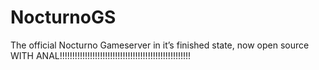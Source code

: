 # NocturnoGS
The official Nocturno Gameserver in it’s finished state, now open source WITH ANAL!!!!!!!!!!!!!!!!!!!!!!!!!!!!!!!!!!!!!!!!!!!!!!!!!!!!
